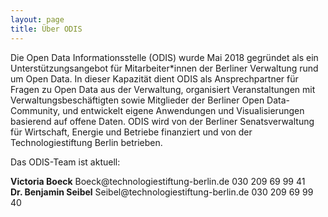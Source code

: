```yaml
---
layout: page
title: Über ODIS
---
```


Die Open Data Informationsstelle (ODIS) wurde Mai 2018 gegründet als ein Unterstützungsangebot für Mitarbeiter\*innen der Berliner Verwaltung rund um Open Data. In dieser Kapazität dient ODIS als Ansprechpartner für Fragen zu Open Data aus der Verwaltung, organisiert Veranstaltungen mit Verwaltungsbeschäftigten sowie Mitglieder der Berliner Open Data-Community, und entwickelt eigene Anwendungen und Visualisierungen basierend auf offene Daten. ODIS wird von der Berliner Senatsverwaltung für Wirtschaft, Energie und Betriebe finanziert und von der Technologiestiftung Berlin betrieben.

Das ODIS-Team ist aktuell: 


<div class="profiles-wrapper">
					<div class="profile-wrapper mt-2">
						<div class="profile-image-2"></div>
						<div class="profile-desc-wrapper-2">
							<span><b>Victoria Boeck</b></span>
							<span>Boeck@technologiestiftung-berlin.de</span>
							<span>030 209 69 99 41</span>
						</div>
					</div>
                    <div class="profile-wrapper mt-2">
						<div class="profile-image"></div>
						<div class="profile-desc-wrapper-2">
							<span><b>Dr. Benjamin Seibel</b></span>
							<span>Seibel@technologiestiftung-berlin.de</span>
							<span>030 209 69 99 40</span>
						</div>
					</div>
				</div>
					